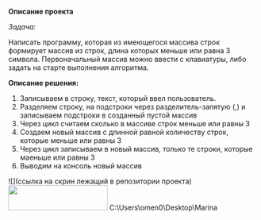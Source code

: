 **Описание проекта**

*Задача:*

Написать программу, которая из имеющегося массива строк формирует массив из строк, длина которых меньше или равна 3 символа. Первоначальный массив можно ввести с клавиатуры, либо задать на старте выполнения алгоритма.

**Описание решения:**
1. Записываем в строку, текст, который ввел пользователь.
2. Разделяем строку, на подстроки через разделитель-запятую (,) и записываем подстроки в созданный пустой массив
3. Через цикл считаем сколько в массиве строк меньше или равны 3
4. Создаем новый массив с длинной равной количеству строк, которые меньше или равны 3
5. Через цикл записываем в новый массив, только те строки, которые маеньше или равны 3
6. Выводим на консоль новый массив

![](ссылка на скрин лежащий в репозитории проекта)
<img src="C:/Users/omen0/Desktop/Marina/blok.jpg" width="200" height="50"/>
C:\Users\omen0\Desktop\Marina